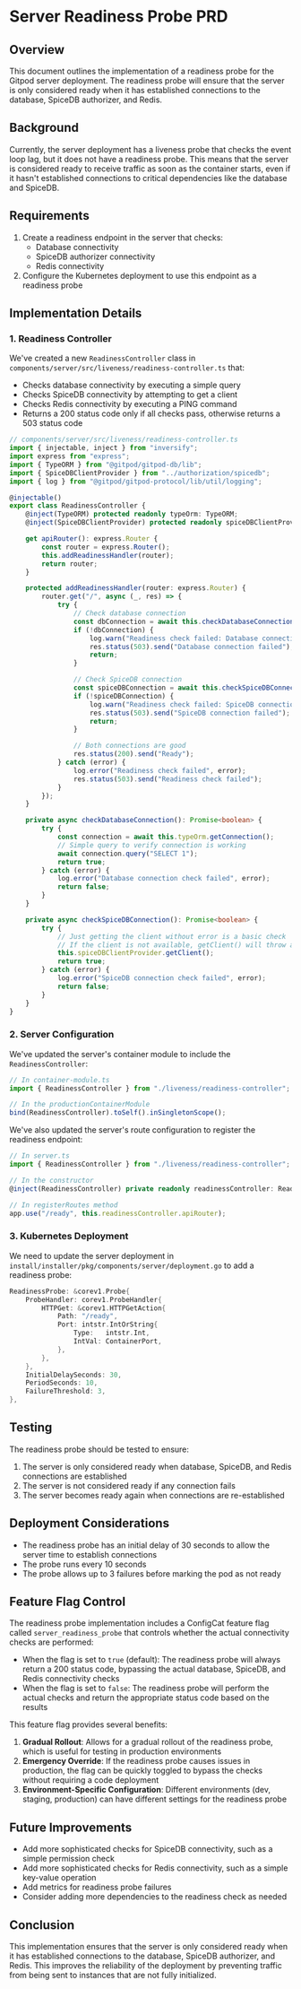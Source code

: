 # Server Readiness Probe PRD

## Overview

This document outlines the implementation of a readiness probe for the Gitpod server deployment. The readiness probe will ensure that the server is only considered ready when it has established connections to the database, SpiceDB authorizer, and Redis.

## Background

Currently, the server deployment has a liveness probe that checks the event loop lag, but it does not have a readiness probe. This means that the server is considered ready to receive traffic as soon as the container starts, even if it hasn't established connections to critical dependencies like the database and SpiceDB.

## Requirements

1. Create a readiness endpoint in the server that checks:
   - Database connectivity
   - SpiceDB authorizer connectivity
   - Redis connectivity
2. Configure the Kubernetes deployment to use this endpoint as a readiness probe

## Implementation Details

### 1. Readiness Controller

We've created a new `ReadinessController` class in `components/server/src/liveness/readiness-controller.ts` that:
- Checks database connectivity by executing a simple query
- Checks SpiceDB connectivity by attempting to get a client
- Checks Redis connectivity by executing a PING command
- Returns a 200 status code only if all checks pass, otherwise returns a 503 status code

```typescript
// components/server/src/liveness/readiness-controller.ts
import { injectable, inject } from "inversify";
import express from "express";
import { TypeORM } from "@gitpod/gitpod-db/lib";
import { SpiceDBClientProvider } from "../authorization/spicedb";
import { log } from "@gitpod/gitpod-protocol/lib/util/logging";

@injectable()
export class ReadinessController {
    @inject(TypeORM) protected readonly typeOrm: TypeORM;
    @inject(SpiceDBClientProvider) protected readonly spiceDBClientProvider: SpiceDBClientProvider;

    get apiRouter(): express.Router {
        const router = express.Router();
        this.addReadinessHandler(router);
        return router;
    }

    protected addReadinessHandler(router: express.Router) {
        router.get("/", async (_, res) => {
            try {
                // Check database connection
                const dbConnection = await this.checkDatabaseConnection();
                if (!dbConnection) {
                    log.warn("Readiness check failed: Database connection failed");
                    res.status(503).send("Database connection failed");
                    return;
                }

                // Check SpiceDB connection
                const spiceDBConnection = await this.checkSpiceDBConnection();
                if (!spiceDBConnection) {
                    log.warn("Readiness check failed: SpiceDB connection failed");
                    res.status(503).send("SpiceDB connection failed");
                    return;
                }

                // Both connections are good
                res.status(200).send("Ready");
            } catch (error) {
                log.error("Readiness check failed", error);
                res.status(503).send("Readiness check failed");
            }
        });
    }

    private async checkDatabaseConnection(): Promise<boolean> {
        try {
            const connection = await this.typeOrm.getConnection();
            // Simple query to verify connection is working
            await connection.query("SELECT 1");
            return true;
        } catch (error) {
            log.error("Database connection check failed", error);
            return false;
        }
    }

    private async checkSpiceDBConnection(): Promise<boolean> {
        try {
            // Just getting the client without error is a basic check
            // If the client is not available, getClient() will throw an error
            this.spiceDBClientProvider.getClient();
            return true;
        } catch (error) {
            log.error("SpiceDB connection check failed", error);
            return false;
        }
    }
}
```

### 2. Server Configuration

We've updated the server's container module to include the `ReadinessController`:

```typescript
// In container-module.ts
import { ReadinessController } from "./liveness/readiness-controller";

// In the productionContainerModule
bind(ReadinessController).toSelf().inSingletonScope();
```

We've also updated the server's route configuration to register the readiness endpoint:

```typescript
// In server.ts
import { ReadinessController } from "./liveness/readiness-controller";

// In the constructor
@inject(ReadinessController) private readonly readinessController: ReadinessController,

// In registerRoutes method
app.use("/ready", this.readinessController.apiRouter);
```

### 3. Kubernetes Deployment

We need to update the server deployment in `install/installer/pkg/components/server/deployment.go` to add a readiness probe:

```go
ReadinessProbe: &corev1.Probe{
    ProbeHandler: corev1.ProbeHandler{
        HTTPGet: &corev1.HTTPGetAction{
            Path: "/ready",
            Port: intstr.IntOrString{
                Type:   intstr.Int,
                IntVal: ContainerPort,
            },
        },
    },
    InitialDelaySeconds: 30,
    PeriodSeconds: 10,
    FailureThreshold: 3,
},
```

## Testing

The readiness probe should be tested to ensure:

1. The server is only considered ready when database, SpiceDB, and Redis connections are established
2. The server is not considered ready if any connection fails
3. The server becomes ready again when connections are re-established

## Deployment Considerations

- The readiness probe has an initial delay of 30 seconds to allow the server time to establish connections
- The probe runs every 10 seconds
- The probe allows up to 3 failures before marking the pod as not ready

## Feature Flag Control

The readiness probe implementation includes a ConfigCat feature flag called `server_readiness_probe` that controls whether the actual connectivity checks are performed:

- When the flag is set to `true` (default): The readiness probe will always return a 200 status code, bypassing the actual database, SpiceDB, and Redis connectivity checks
- When the flag is set to `false`: The readiness probe will perform the actual checks and return the appropriate status code based on the results

This feature flag provides several benefits:

1. **Gradual Rollout**: Allows for a gradual rollout of the readiness probe, which is useful for testing in production environments
2. **Emergency Override**: If the readiness probe causes issues in production, the flag can be quickly toggled to bypass the checks without requiring a code deployment
3. **Environment-Specific Configuration**: Different environments (dev, staging, production) can have different settings for the readiness probe

## Future Improvements

- Add more sophisticated checks for SpiceDB connectivity, such as a simple permission check
- Add more sophisticated checks for Redis connectivity, such as a simple key-value operation
- Add metrics for readiness probe failures
- Consider adding more dependencies to the readiness check as needed

## Conclusion

This implementation ensures that the server is only considered ready when it has established connections to the database, SpiceDB authorizer, and Redis. This improves the reliability of the deployment by preventing traffic from being sent to instances that are not fully initialized.
